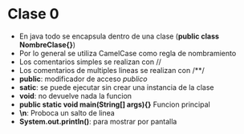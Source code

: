 # Clase 0
- En java todo se encapsula dentro de una clase (**public class NombreClase{}**)
- Por lo general se utiliza CamelCase como regla de nombramiento
- Los comentarios simples se realizan con //
- Los comentarios de multiples lineas se realizan con /**/
- **public**: modificador de acceso *publico*
- **satic**: se puede ejecutar sin crear una instancia de la clase
- **void**: no devuelve nada la funcion
- **public static void main(String[] args){}** Funcion principal
- **\n**: Proboca un salto de linea
- **System.out.println()**: para mostrar por pantalla
